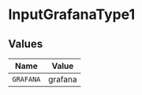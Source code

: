 # InputGrafanaType1


## Values

| Name      | Value     |
| --------- | --------- |
| `GRAFANA` | grafana   |